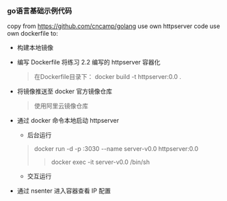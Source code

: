 ### go语言基础示例代码
copy from https://github.com/cncamp/golang
use own httpserver code
use own dockerfile to:
- 构建本地镜像
- 编写 Dockerfile 将练习 2.2 编写的 httpserver 容器化
  >在Dockerfile目录下：
  >docker build -t httpserver:0.0 .
- 将镜像推送至 docker 官方镜像仓库
  >使用阿里云镜像仓库
  
- 通过 docker 命令本地启动 httpserver
  - 后台运行
  >docker run -d -p :3030 --name server-v0.0 httpserver:0.0
  >>docker exec -it server-v0.0 /bin/sh
  - 交互运行
- 通过 nsenter 进入容器查看 IP 配置
